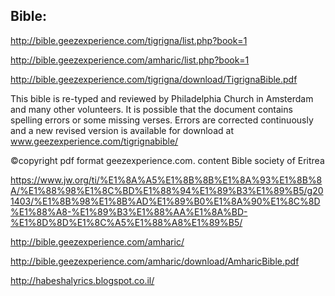 

## Bible:

http://bible.geezexperience.com/tigrigna/list.php?book=1

http://bible.geezexperience.com/amharic/list.php?book=1

http://bible.geezexperience.com/tigrigna/download/TigrignaBible.pdf

This bible is re-typed and reviewed by Philadelphia Church in Amsterdam and many other
volunteers. It is possible that the document contains spelling errors or some missing verses.
Errors are corrected continuously and a new revised version is available for download at
www.geezexperience.com/tigrignabible/

©copyright pdf format geezexperience.com. content Bible society of Eritrea


https://www.jw.org/ti/%E1%8A%A5%E1%8B%8B%E1%8A%93%E1%8B%8A/%E1%88%98%E1%8C%BD%E1%88%94%E1%89%B3%E1%89%B5/g201403/%E1%8B%98%E1%8B%AD%E1%89%B0%E1%8A%90%E1%8C%8D%E1%88%A8-%E1%89%B3%E1%88%AA%E1%8A%BD-%E1%8D%8D%E1%8C%A5%E1%88%A8%E1%89%B5/


http://bible.geezexperience.com/amharic/

http://bible.geezexperience.com/amharic/download/AmharicBible.pdf


http://habeshalyrics.blogspot.co.il/
